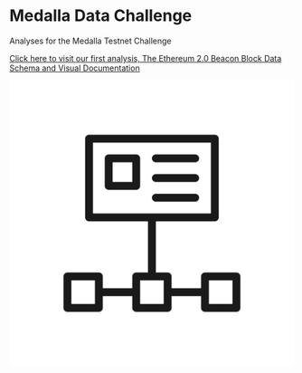 # Medalla Data Challenge
Analyses for the Medalla Testnet Challenge

[Click here to visit our first analysis, The Ethereum 2.0 Beacon Block Data Schema and Visual Documentation](/a001/the_ethereum_2_beacon_block_data_schema_and_visual_documentation.md)

![This is an example of an image](/a001/images/blockblockdatalogo.png)
